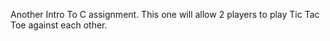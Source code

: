 Another Intro To C assignment. This one will allow 2 players to play Tic Tac Toe against each other.

